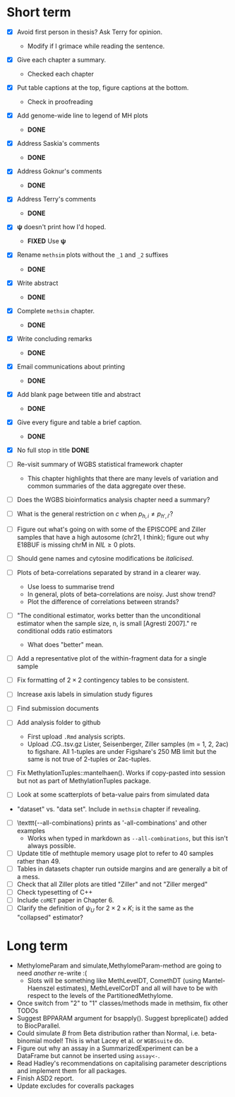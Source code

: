
# Short term

- [x] Avoid first person in thesis? Ask Terry for opinion.
  - Modify if I grimace while reading the sentence.
- [x] Give each chapter a summary.
  - Checked each chapter
- [x] Put table captions at the top, figure captions at the bottom.
  - Check in proofreading
- [x] Add genome-wide line to legend of MH plots
  - __DONE__
- [x] Address Saskia's comments
  - __DONE__
- [x] Address Goknur's comments
  - __DONE__
- [x] Address Terry's comments
  - __DONE__
- [x] $\mathbf{\psi}$ doesn't print how I'd hoped.
  - __FIXED__ Use $\bm{\psi}$
- [x] Rename `methsim` plots without the `_1` and `_2` suffixes
  - __DONE__
- [x] Write abstract
  - __DONE__
- [x] Complete `methsim` chapter.
  - __DONE__
- [x] Write concluding remarks
  - __DONE__
- [x] Email communications about printing
  - __DONE__
- [x] Add blank page between title and abstract
  - __DONE__
- [x] Give every figure and table a brief caption.
  - __DONE__
- [x] No full stop in title
  __DONE__

- [ ] Re-visit summary of WGBS statistical framework chapter
  - This chapter highlights that there are many levels of variation and common summaries of the data aggregate over these.
- [ ] Does the WGBS bioinformatics analysis chapter need a summary?
- [ ] What is the general restriction on $c$ when $p_{h, i} \neq p_{h', i'}$?
- [ ] Figure out what's going on with some of the EPISCOPE and Ziller samples that have a high autosome (chr21, I think); figure out why E18BUF is missing chrM in $NIL \geq 0$ plots.
- [ ] Should gene names and cytosine modifications be _italicised_.
- [ ] Plots of beta-correlations separated by strand in a clearer way.
  - Use loess to summarise trend
  - In general, plots of beta-correlations are noisy. Just show trend?
  - Plot the difference of correlations between strands?
- [ ] "The conditional estimator, works better than the unconditional estimator when the sample size, n, is small [Agresti 2007]." re conditional odds ratio estimators
  - What does "better" mean.
- [ ] Add a representative plot of the within-fragment data for a single sample
- [ ] Fix formatting of $2 \times 2$ contingency tables to be consistent.
- [ ] Increase axis labels in simulation study figures
- [ ] Find submission documents
- [ ] Add analysis folder to github
  - First upload `.Rmd` analysis scripts.
  - Upload <sample>.CG.<m>.tsv.gz Lister, Seisenberger, Ziller samples (m = 1, 2, 2ac) to figshare. All 1-tuples are under Figshare's 250 MB limit but the same is not true of 2-tuples or 2ac-tuples.
- [ ] Fix MethylationTuples::mantelhaen(). Works if copy-pasted into session but not as part of MethylationTuples package.
- [ ] Look at some scatterplots of beta-value pairs from simulated data
- "dataset" vs. "data set". Include in `methsim` chapter if revealing.
- [ ] \texttt{--all-combinations} prints as '-all-combinations' and other examples
  - Works when typed in markdown as `--all-combinations`, but this isn't always possible.
- [ ] Update title of methtuple memory usage plot to refer to 40 samples rather than 49.
- [ ] Tables in datasets chapter run outside margins and are generally a bit of a mess.
- [ ] Check that all Ziller plots are titled "Ziller" and not "Ziller merged"
- [ ] Check typesetting of C++
- [ ] Include `coMET` paper in Chapter 6.
- [ ] Clarify the definition of $\psi_{U}$ for $2 \times 2 \times K$; is it the same as the "collapsed" estimator?

# Long term

- MethylomeParam and simulate,MethylomeParam-method are going to need _another_ re-write :(
  - Slots will be something like MethLevelDT, ComethDT (using Mantel-Haenszel estimates), MethLevelCorDT and all will have to be with respect to the levels of the PartitionedMethylome.
- Once switch from "2" to "1" classes/methods made in methsim, fix other TODOs
- Suggest BPPARAM argument for bsapply(). Suggest bpreplicate() added to BiocParallel.
- Could simulate $B$ from Beta distribution rather than Normal, i.e. beta-binomial model! This is what Lacey et al. or `WGBSsuite` do.
- Figure out why an assay in a SummarizedExperiment can be a DataFrame but cannot be inserted using `assay<-`.
- Read Hadley's recommendations on capitalising parameter descriptions and implement them for all packages.
- Finish ASD2 report.
- Update excludes for coveralls packages
